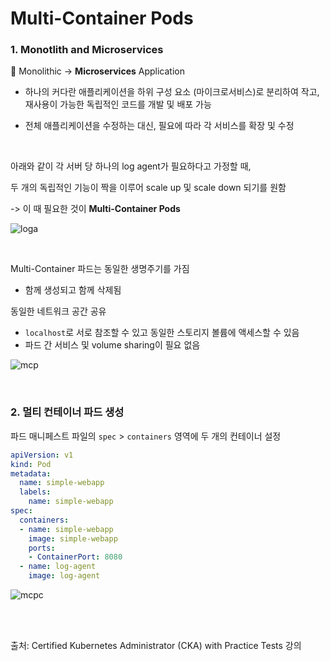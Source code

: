 # Multi-Container Pods

### 1. Monotlith and Microservices

:tomato: Monolithic -> **Microservices** Application 

- 하나의 커다란 애플리케이션을 하위 구성 요소 (마이크로서비스)로 분리하여 작고, 재사용이 가능한 독립적인 코드를 개발 및 배포 가능

- 전체 애플리케이션을 수정하는 대신, 필요에 따라 각 서비스를 확장 및 수정

<br>

아래와 같이 각 서버 당 하나의 log agent가 필요하다고 가정할 때,

두 개의 독립적인 기능이 짝을 이루어 scale up 및 scale down 되기를 원함

-> 이 때 필요한 것이 **Multi-Container Pods**

![loga](https://github.com/kodekloudhub/certified-kubernetes-administrator-course/raw/master/images/loga.PNG)

<br>

Multi-Container 파드는 동일한 생명주기를 가짐

- 함께 생성되고 함께 삭제됨

동일한 네트워크 공간 공유

- `localhost`로 서로 참조할 수 있고 동일한 스토리지 볼륨에 액세스할 수 있음
- 파드 간 서비스 및 volume sharing이 필요 없음

![mcp](https://github.com/kodekloudhub/certified-kubernetes-administrator-course/raw/master/images/mcp.PNG)

<br>

### 2. 멀티 컨테이너 파드 생성

파드 매니페스트 파일의 `spec` > `containers` 영역에 두 개의 컨테이너 설정

```yaml
apiVersion: v1
kind: Pod
metadata:
  name: simple-webapp
  labels:
    name: simple-webapp
spec:
  containers:
  - name: simple-webapp
    image: simple-webapp
    ports:
    - ContainerPort: 8080
  - name: log-agent
    image: log-agent
```

![mcpc](https://github.com/kodekloudhub/certified-kubernetes-administrator-course/raw/master/images/mcpc.PNG)

<br>

<br>

출처: Certified Kubernetes Administrator (CKA) with Practice Tests 강의